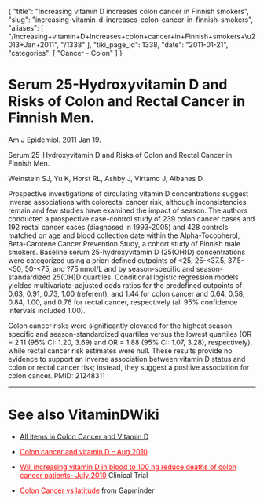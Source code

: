 {
  "title": "Increasing vitamin D increases colon cancer in Finnish smokers",
  "slug": "increasing-vitamin-d-increases-colon-cancer-in-finnish-smokers",
  "aliases": [
    "/Increasing+vitamin+D+increases+colon+cancer+in+Finnish+smokers+\u2013+Jan+2011",
    "/1338"
  ],
  "tiki_page_id": 1338,
  "date": "2011-01-21",
  "categories": [
    "Cancer - Colon"
  ]
}


# Serum 25-Hydroxyvitamin D and Risks of Colon and Rectal Cancer in Finnish Men.

Am J Epidemiol. 2011 Jan 19. 

Serum 25-Hydroxyvitamin D and Risks of Colon and Rectal Cancer in Finnish Men.

Weinstein SJ, Yu K, Horst RL, Ashby J, Virtamo J, Albanes D.

Prospective investigations of circulating vitamin D concentrations suggest inverse associations with colorectal cancer risk, although inconsistencies remain and few studies have examined the impact of season. The authors conducted a prospective case-control study of 239 colon cancer cases and 192 rectal cancer cases (diagnosed in 1993-2005) and 428 controls matched on age and blood collection date within the Alpha-Tocopherol, Beta-Carotene Cancer Prevention Study, a cohort study of Finnish male smokers. Baseline serum 25-hydroxyvitamin D (25(OH)D) concentrations were categorized using a priori defined cutpoints of <25, 25-<37.5, 37.5-<50, 50-<75, and ?75 nmol/L and by season-specific and season-standardized 25(OH)D quartiles. Conditional logistic regression models yielded multivariate-adjusted odds ratios for the predefined cutpoints of 0.63, 0.91, 0.73, 1.00 (referent), and 1.44 for colon cancer and 0.64, 0.58, 0.84, 1.00, and 0.76 for rectal cancer, respectively (all 95% confidence intervals included 1.00). 

Colon cancer risks were significantly elevated for the highest season-specific and season-standardized quartiles versus the lowest quartiles (OR = 2.11 (95% CI: 1.20, 3.69) and OR = 1.88 (95% CI: 1.07, 3.28), respectively), while rectal cancer risk estimates were null. These results provide no evidence to support an inverse association between vitamin D status and colon or rectal cancer risk; instead, they suggest a positive association for colon cancer. PMID: 21248311 

- - - - - 

# See also VitaminDWiki

* [All items in Colon Cancer and Vitamin D](https://www.VitaminDWiki.com/tiki-browse_categories.php?parentId=41&sort_mode=created_desc)

* <a href="/posts/colon-cancer-and-vitamin-d" style="color: red; text-decoration: underline;" title="This link has an unknown page_id: 738">Colon cancer and vitamin D – Aug 2010</a>

* <a href="/posts/will-increasing-vitamin-d-in-blood-to-100-ng-reduce-deaths-of-colon-cancer-patients" style="color: red; text-decoration: underline;" title="This link has an unknown page_id: 588">Will increasing vitamin D in blood to 100 ng reduce deaths of colon cancer patients- July 2010</a> Clinical Trial

* <a href="/posts/colon-cancer-vs-latitude" style="color: red; text-decoration: underline;" title="This link has an unknown page_id: 64">Colon Cancer vs latitude</a> from Gapminder

